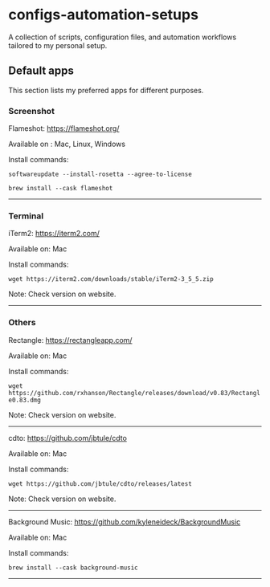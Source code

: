 # configs-automation-setups
A collection of scripts, configuration files, and automation workflows tailored to my personal setup.

## Default apps
This section lists my preferred apps for different purposes.

### Screenshot

Flameshot: https://flameshot.org/

Available on : Mac, Linux, Windows

Install commands:

`softwareupdate --install-rosetta --agree-to-license`

`brew install --cask flameshot`

---

### Terminal

iTerm2: https://iterm2.com/

Available on: Mac

Install commands:

`wget https://iterm2.com/downloads/stable/iTerm2-3_5_5.zip`

Note: Check version on website.

---
### Others

Rectangle: https://rectangleapp.com/

Available on: Mac

Install commands:

`wget https://github.com/rxhanson/Rectangle/releases/download/v0.83/Rectangle0.83.dmg`

Note: Check version on website.

---

cdto: https://github.com/jbtule/cdto

Available on: Mac

Install commands:

`wget https://github.com/jbtule/cdto/releases/latest`

Note: Check version on website.

---

Background Music: https://github.com/kyleneideck/BackgroundMusic

Available on: Mac

Install commands:

`brew install --cask background-music`

---

